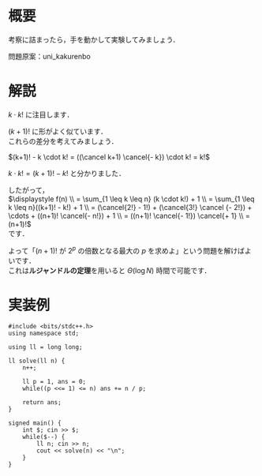 # 概要
考察に詰まったら，手を動かして実験してみましょう．

問題原案：uni_kakurenbo

# 解説
$k \cdot k!$ に注目します．  

$(k+1)!$ に形がよく似ています．  
これらの差分を考えてみましょう．  

$(k+1)! - k \cdot k! = ((\cancel k+1) \cancel{- k}) \cdot k! = k!$

$k \cdot k! = (k+1)! - k!$ と分かりました．

したがって，  
$\displaystyle f(n) \\ = \sum_{1 \leq k \leq n} (k \cdot k!) + 1 \\ = \sum_{1 \leq k \leq n}((k+1)! - k!) + 1 \\ = (\cancel{2!} - 1!) + (\cancel{3!} \cancel {- 2!}) + \cdots + ((n+1)! \cancel{- n!}) + 1 \\ = ((n+1)! \cancel{- 1!}) \cancel{+ 1} \\ = (n+1)!$  
です．  

よって「$(n+1)!$ が $2^p$ の倍数となる最大の $p$ を求めよ」という問題を解けばよいです．  
これは**ルジャンドルの定理**を用いると $\Theta(\log N)$ 時間で可能です．  


# 実装例
```cpp:C++
#include <bits/stdc++.h>
using namespace std;

using ll = long long;

ll solve(ll n) {
    n++;

    ll p = 1, ans = 0;
    while((p <<= 1) <= n) ans += n / p;

    return ans;
}

signed main() {
    int $; cin >> $;
    while($--) {
        ll n; cin >> n;
        cout << solve(n) << "\n";
    }
}

```
